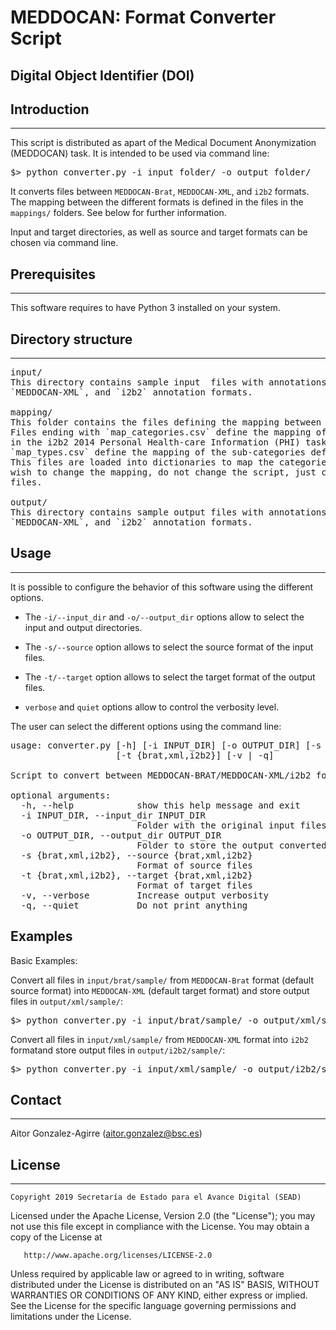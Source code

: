 # MEDDOCAN: Format Converter Script

## Digital Object Identifier (DOI)


## Introduction
------------

This script is distributed as apart of the Medical Document Anonymization (MEDDOCAN) 
task. It is intended to be used via command line:

<pre>
$> python converter.py -i input_folder/ -o output_folder/
</pre>

It converts files between `MEDDOCAN-Brat`, `MEDDOCAN-XML`, and `i2b2` formats. The mapping 
between the different formats is defined in the files in the `mappings/` folders. See 
below for further information.

Input and target directories, as well as source and target formats can be chosen 
via command line.


## Prerequisites
-------------

This software requires to have Python 3 installed on your system.


## Directory structure
-------------------

<pre>
input/
This directory contains sample input  files with annotations in `MEDDOCAN-Brat`, 
`MEDDOCAN-XML`, and `i2b2` annotation formats.

mapping/
This folder contains the files defining the mapping between the different formats.
Files ending with `map_categories.csv` define the mapping of the categories defined 
in the i2b2 2014 Personal Health-care Information (PHI) task, and files ending with 
`map_types.csv` define the mapping of the sub-categories defined in the same task.
This files are loaded into dictionaries to map the categories/sub-categories. If you
wish to change the mapping, do not change the script, just change the mapping in these
files.

output/
This directory contains sample output files with annotations in `MEDDOCAN-Brat`, 
`MEDDOCAN-XML`, and `i2b2` annotation formats.
</pre> 


## Usage
-----


It is possible to configure the behavior of this software using the different options.


  - The `-i/--input_dir` and `-o/--output_dir` options allow to select the input and
output directories.

  - The `-s/--source` option allows to select the source format of the input files.

  - The `-t/--target` option allows to select the target format of the output files.
  
  - `verbose` and `quiet` options allow to control the verbosity level.


The user can select the different options using the command line:

<pre>
usage: converter.py [-h] [-i INPUT_DIR] [-o OUTPUT_DIR] [-s {brat,xml,i2b2}]
                    [-t {brat,xml,i2b2}] [-v | -q]

Script to convert between MEDDOCAN-BRAT/MEDDOCAN-XML/i2b2 formats.

optional arguments:
  -h, --help            show this help message and exit
  -i INPUT_DIR, --input_dir INPUT_DIR
                        Folder with the original input files
  -o OUTPUT_DIR, --output_dir OUTPUT_DIR
                        Folder to store the output converted files
  -s {brat,xml,i2b2}, --source {brat,xml,i2b2}
                        Format of source files
  -t {brat,xml,i2b2}, --target {brat,xml,i2b2}
                        Format of target files
  -v, --verbose         Increase output verbosity
  -q, --quiet           Do not print anything
</pre>


## Examples

Basic Examples:

Convert all files in `input/brat/sample/` from `MEDDOCAN-Brat` format (default source 
format) into `MEDDOCAN-XML` (default target format) and store output files in 
`output/xml/sample/`:

<pre>
$> python converter.py -i input/brat/sample/ -o output/xml/sample/
</pre>


Convert all files in `input/xml/sample/` from `MEDDOCAN-XML` format into `i2b2`
formatand store output files in `output/i2b2/sample/`:

<pre>
$> python converter.py -i input/xml/sample/ -o output/i2b2/sample/ -s xml -t i2b2
</pre>



## Contact
------

Aitor Gonzalez-Agirre (aitor.gonzalez@bsc.es)


## License
-------

    Copyright 2019 Secretaría de Estado para el Avance Digital (SEAD)

Licensed under the Apache License, Version 2.0 (the "License"); you may 
not use this file except in compliance with the License. You may obtain a 
copy of the License at

       http://www.apache.org/licenses/LICENSE-2.0

Unless required by applicable law or agreed to in writing, software
distributed under the License is distributed on an "AS IS" BASIS,
WITHOUT WARRANTIES OR CONDITIONS OF ANY KIND, either express or implied.
See the License for the specific language governing permissions and
limitations under the License.

